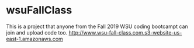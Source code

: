 # wsuFallClass
This is a project that anyone from the Fall 2019 WSU coding bootcampt can join and upload code too.
http://www.wsu-fall-class.com.s3-website-us-east-1.amazonaws.com
